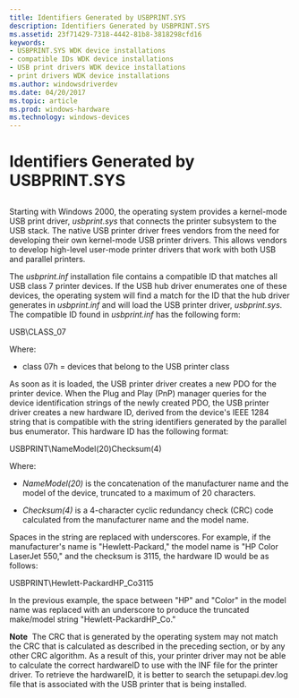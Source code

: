 ```yaml
---
title: Identifiers Generated by USBPRINT.SYS
description: Identifiers Generated by USBPRINT.SYS
ms.assetid: 23f71429-7318-4442-81b8-3818298cfd16
keywords:
- USBPRINT.SYS WDK device installations
- compatible IDs WDK device installations
- USB print drivers WDK device installations
- print drivers WDK device installations
ms.author: windowsdriverdev
ms.date: 04/20/2017
ms.topic: article
ms.prod: windows-hardware
ms.technology: windows-devices
---
```


# Identifiers Generated by USBPRINT.SYS


## <a href="" id="ddk-identifiers-generated-by-usbprint-sys-dg"></a>


Starting with Windows 2000, the operating system provides a kernel-mode USB print driver, *usbprint.sys* that connects the printer subsystem to the USB stack. The native USB printer driver frees vendors from the need for developing their own kernel-mode USB printer drivers. This allows vendors to develop high-level user-mode printer drivers that work with both USB and parallel printers.

The *usbprint.inf* installation file contains a compatible ID that matches all USB class 7 printer devices. If the USB hub driver enumerates one of these devices, the operating system will find a match for the ID that the hub driver generates in *usbprint.inf* and will load the USB printer driver, *usbprint.sys*. The compatible ID found in *usbprint.inf* has the following form:

USB\\CLASS_07

Where:

-   class 07h = devices that belong to the USB printer class

As soon as it is loaded, the USB printer driver creates a new PDO for the printer device. When the Plug and Play (PnP) manager queries for the device identification strings of the newly created PDO, the USB printer driver creates a new hardware ID, derived from the device's IEEE 1284 string that is compatible with the string identifiers generated by the parallel bus enumerator. This hardware ID has the following format:

USBPRINT\\NameModel(20)Checksum(4)

Where:

-   *NameModel(20)* is the concatenation of the manufacturer name and the model of the device, truncated to a maximum of 20 characters.

-   *Checksum(4)* is a 4-character cyclic redundancy check (CRC) code calculated from the manufacturer name and the model name.

Spaces in the string are replaced with underscores. For example, if the manufacturer's name is "Hewlett-Packard," the model name is "HP Color LaserJet 550," and the checksum is 3115, the hardware ID would be as follows:

USBPRINT\\Hewlett-PackardHP_Co3115

In the previous example, the space between "HP" and "Color" in the model name was replaced with an underscore to produce the truncated make/model string "Hewlett-PackardHP_Co."

**Note**  The CRC that is generated by the operating system may not match the CRC that is calculated as described in the preceding section, or by any other CRC algorithm. As a result of this, your printer driver may not be able to calculate the correct hardwareID to use with the INF file for the printer driver.
To retrieve the hardwareID, it is better to search the setupapi.dev.log file that is associated with the USB printer that is being installed.

 

 

 





